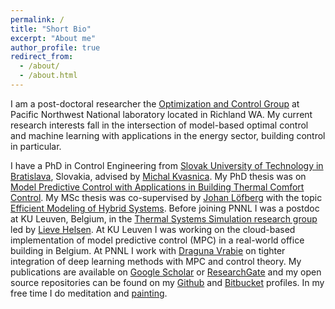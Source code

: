 ```yaml
---
permalink: /
title: "Short Bio"
excerpt: "About me"
author_profile: true
redirect_from:
  - /about/
  - /about.html
---
```


I am a post-doctoral researcher the [Optimization and Control Group](https://eib.pnnl.gov/optimizationcontrol/default.asp) at Pacific Northwest National laboratory located in Richland WA.
My current research interests fall in the intersection of model-based optimal control and machine learning with applications in the energy sector, building control in particular.

I have a PhD in Control Engineering from  [Slovak University of Technology in Bratislava](https://www.uiam.sk/index.php), Slovakia, advised by [Michal Kvasnica](https://www.uiam.sk/~kvasnica/).
My PhD thesis was on [Model Predictive Control with Applications in Building Thermal Comfort Control](https://www.researchgate.net/publication/323219837_Model_Predictive_Control_with_Applications_in_Building_Thermal_Comfort_Control).
My MSc thesis was co-supervised by [Johan Löfberg](http://users.isy.liu.se/en/rt/johanl/) with the topic [Efficient Modeling of Hybrid Systems](https://www.uiam.sk/assets/fileAccess.php?id=1305&type=1).
Before joining PNNL I was a postdoc  at KU Leuven, Belgium, in the [Thermal Systems Simulation research group](https://www.mech.kuleuven.be/en/tme/research/thermal_systems) led by [Lieve Helsen](https://www.kuleuven.be/wieiswie/en/person/00009689).
At KU Leuven I was working on the cloud-based implementation of model predictive control (MPC) in a real-world  office building in Belgium. At PNNL I work with [Draguna Vrabie](https://energyenvironment.pnnl.gov/staff/staff_info.asp?staff_num=2900) on tighter integration of deep learning methods with MPC and control theory.
My publications are available  on [Google Scholar](https://scholar.google.com/citations?user=A-EA2KsAAAAJ&hl=en&oi=ao) or [ResearchGate](https://www.researchgate.net/profile/Jan_Drgona) and my
open source repositories can be found on my [Github](https://github.com/drgona) and [Bitbucket](https://bitbucket.org/%7B96405cec-dcb4-4f6f-8df3-45f6cf31b0f6%7D/) profiles.
In my free time I do meditation and [painting](https://pin.it/lyfefrndqcfmgh).
